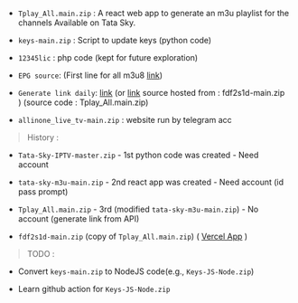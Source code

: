 - `Tplay_All.main.zip` : A react web app to generate an m3u playlist for the channels Available on Tata Sky.

- `keys-main.zip` :  Script to update keys (python code)

- `12345lic` : php code (kept for future exploration)

- `EPG source`:  (First line for all m3u8 [link](https://github.com/mitthu786/tvepg))

- `Generate link daily`: [link](https://github.com/allinonereborn/3f2d6m) (or [link](https://github.com/allinonereborn/fdf2s1d) source hosted from : fdf2s1d-main.zip
) (source code : Tplay_All.main.zip)

- `allinone_live_tv-main.zip` : website run by telegram acc

> History : 

- `Tata-Sky-IPTV-master.zip` - 1st python code was created - Need account 

- `tata-sky-m3u-main.zip` - 2nd react app was created - Need account (id pass prompt)

- `Tplay_All.main.zip` - 3rd (modified `tata-sky-m3u-main.zip`) - No account (generate link from API)

- `fdf2s1d-main.zip` (copy of `Tplay_All.main.zip`) ( [Vercel App](https://fdf2s1d.vercel.app/) )

> TODO :

- Convert `keys-main.zip` to NodeJS code(e.g., `Keys-JS-Node.zip`)

- Learn github action for `Keys-JS-Node.zip`
